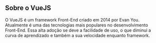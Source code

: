 ## Sobre o VueJS 

O VueJS é um framework Front-End criado em 2014 por Evan You. Atualmente é uma das tecnologias mais populares no desenvolvimento Front-End. Essa alta adoção se deve a facilidade de uso, o que diminui a curva de aprendizado e também a sua velocidade enquanto framework.